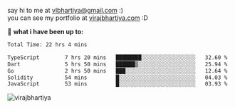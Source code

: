 say hi to me at [vlbhartiya@gmail.com](mailto:vlbhartiya@gmail.com) :)<br/>
you can see my portfolio at [virajbhartiya.com](https://virajbhartiya.com) :D<br/>


🚀 **what i have been up to:**

<!--START_SECTION:waka-->

```txt
Total Time: 22 hrs 4 mins

TypeScript        7 hrs 20 mins   ████████░░░░░░░░░░░░░░░░░   32.60 %
Dart              5 hrs 50 mins   ██████▒░░░░░░░░░░░░░░░░░░   25.94 %
Go                2 hrs 50 mins   ███░░░░░░░░░░░░░░░░░░░░░░   12.64 %
Solidity          54 mins         █░░░░░░░░░░░░░░░░░░░░░░░░   04.03 %
JavaScript        53 mins         █░░░░░░░░░░░░░░░░░░░░░░░░   03.93 %
```

<!--END_SECTION:waka-->

<p align="left"> <img src="https://komarev.com/ghpvc/?username=virajbhartiya&color=blue" alt="virajbhartiya" /> </p>
